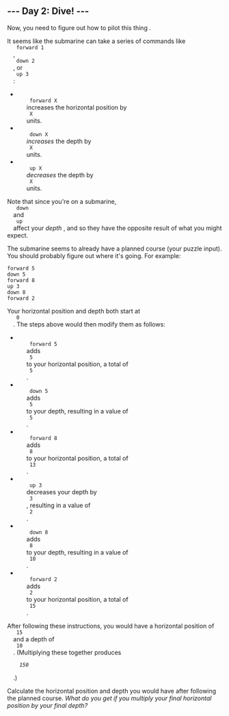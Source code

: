 <article class="day-desc">
 <h2>
  --- Day 2: Dive! ---
 </h2>
 <p>
  Now, you need to figure out how to
  <span title="Tank, I need a pilot program for a B212 helicopter.">
   pilot this thing
  </span>
  .
 </p>
 <p>
  It seems like the submarine can take a series of commands like
  <code>
   forward 1
  </code>
  ,
  <code>
   down 2
  </code>
  , or
  <code>
   up 3
  </code>
  :
 </p>
 <ul>
  <li>
   <code>
    forward X
   </code>
   increases the horizontal position by
   <code>
    X
   </code>
   units.
  </li>
  <li>
   <code>
    down X
   </code>
   <em>
    increases
   </em>
   the depth by
   <code>
    X
   </code>
   units.
  </li>
  <li>
   <code>
    up X
   </code>
   <em>
    decreases
   </em>
   the depth by
   <code>
    X
   </code>
   units.
  </li>
 </ul>
 <p>
  Note that since you're on a submarine,
  <code>
   down
  </code>
  and
  <code>
   up
  </code>
  affect your
  <em>
   depth
  </em>
  , and so they have the opposite result of what you might expect.
 </p>
 <p>
  The submarine seems to already have a planned course (your puzzle input). You should probably figure out where it's going. For example:
 </p>
 <pre><code>forward 5
down 5
forward 8
up 3
down 8
forward 2
</code></pre>
 <p>
  Your horizontal position and depth both start at
  <code>
   0
  </code>
  . The steps above would then modify them as follows:
 </p>
 <ul>
  <li>
   <code>
    forward 5
   </code>
   adds
   <code>
    5
   </code>
   to your horizontal position, a total of
   <code>
    5
   </code>
   .
  </li>
  <li>
   <code>
    down 5
   </code>
   adds
   <code>
    5
   </code>
   to your depth, resulting in a value of
   <code>
    5
   </code>
   .
  </li>
  <li>
   <code>
    forward 8
   </code>
   adds
   <code>
    8
   </code>
   to your horizontal position, a total of
   <code>
    13
   </code>
   .
  </li>
  <li>
   <code>
    up 3
   </code>
   decreases your depth by
   <code>
    3
   </code>
   , resulting in a value of
   <code>
    2
   </code>
   .
  </li>
  <li>
   <code>
    down 8
   </code>
   adds
   <code>
    8
   </code>
   to your depth, resulting in a value of
   <code>
    10
   </code>
   .
  </li>
  <li>
   <code>
    forward 2
   </code>
   adds
   <code>
    2
   </code>
   to your horizontal position, a total of
   <code>
    15
   </code>
   .
  </li>
 </ul>
 <p>
  After following these instructions, you would have a horizontal position of
  <code>
   15
  </code>
  and a depth of
  <code>
   10
  </code>
  . (Multiplying these together produces
  <code>
   <em>
    150
   </em>
  </code>
  .)
 </p>
 <p>
  Calculate the horizontal position and depth you would have after following the planned course.
  <em>
   What do you get if you multiply your final horizontal position by your final depth?
  </em>
 </p>
</article>
